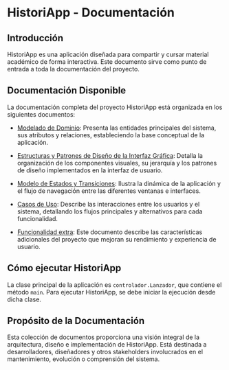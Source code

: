 # HistoriApp - Documentación

## Introducción

HistoriApp es una aplicación diseñada para compartir y cursar material académico de forma interactiva. Este documento sirve como punto de entrada a toda la documentación del proyecto.

## Documentación Disponible

La documentación completa del proyecto HistoriApp está organizada en los siguientes documentos:

- [Modelado de Dominio](modeladoDominio.md): Presenta las entidades principales del sistema, sus atributos y relaciones, estableciendo la base conceptual de la aplicación.

- [Estructuras y Patrones de Diseño de la Interfaz Gráfica](modeloVista.md): Detalla la organización de los componentes visuales, su jerarquía y los patrones de diseño implementados en la interfaz de usuario.

- [Modelo de Estados y Transiciones](modeloEstados.md): Ilustra la dinámica de la aplicación y el flujo de navegación entre las diferentes ventanas e interfaces.

- [Casos de Uso](casosDeUso.md): Describe las interacciones entre los usuarios y el sistema, detallando los flujos principales y alternativos para cada funcionalidad.

- [Funcionalidad extra](funcionalidadExtra.md): Este documento describe las características adicionales del proyecto que mejoran su rendimiento y experiencia de usuario.

## Cómo ejecutar HistoriApp

La clase principal de la aplicación es `controlador.Lanzador`, que contiene el método `main`. Para ejecutar HistoriApp, se debe iniciar la ejecución desde dicha clase.

## Propósito de la Documentación

Esta colección de documentos proporciona una visión integral de la arquitectura, diseño e implementación de HistoriApp. Está destinada a desarrolladores, diseñadores y otros stakeholders involucrados en el mantenimiento, evolución o comprensión del sistema.
